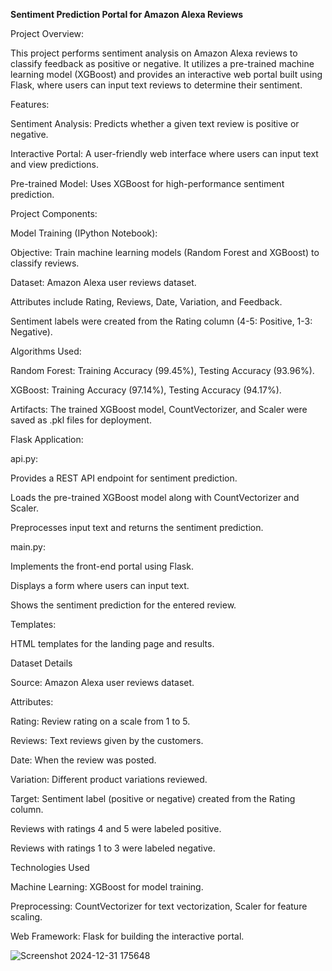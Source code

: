 ****Sentiment Prediction Portal for Amazon Alexa Reviews****

Project Overview:

This project performs sentiment analysis on Amazon Alexa reviews to classify feedback as positive or negative. It utilizes a pre-trained machine learning model (XGBoost) and provides an interactive web portal built using Flask, where users can input text reviews to determine their sentiment.

Features:

Sentiment Analysis: Predicts whether a given text review is positive or negative.

Interactive Portal: A user-friendly web interface where users can input text and view predictions.

Pre-trained Model: Uses XGBoost for high-performance sentiment prediction.

Project Components:

Model Training (IPython Notebook):

Objective: Train machine learning models (Random Forest and XGBoost) to classify reviews.

Dataset: Amazon Alexa user reviews dataset.

Attributes include Rating, Reviews, Date, Variation, and Feedback.

Sentiment labels were created from the Rating column (4-5: Positive, 1-3: Negative).

Algorithms Used:

Random Forest: Training Accuracy (99.45%), Testing Accuracy (93.96%).

XGBoost: Training Accuracy (97.14%), Testing Accuracy (94.17%).

Artifacts: The trained XGBoost model, CountVectorizer, and Scaler were saved as .pkl files for deployment.

Flask Application:

api.py:

Provides a REST API endpoint for sentiment prediction.

Loads the pre-trained XGBoost model along with CountVectorizer and Scaler.

Preprocesses input text and returns the sentiment prediction.

main.py:

Implements the front-end portal using Flask.

Displays a form where users can input text.

Shows the sentiment prediction for the entered review.

Templates:

HTML templates for the landing page and results.

Dataset Details

Source: Amazon Alexa user reviews dataset.

Attributes:

Rating: Review rating on a scale from 1 to 5.

Reviews: Text reviews given by the customers.

Date: When the review was posted.

Variation: Different product variations reviewed.

Target: Sentiment label (positive or negative) created from the Rating column.

Reviews with ratings 4 and 5 were labeled positive.

Reviews with ratings 1 to 3 were labeled negative.

Technologies Used

Machine Learning: XGBoost for model training.

Preprocessing: CountVectorizer for text vectorization, Scaler for feature scaling.

Web Framework: Flask for building the interactive portal.

![Screenshot 2024-12-31 175648](https://github.com/user-attachments/assets/25afada3-e7cc-4fd3-8efe-e261882533df)

